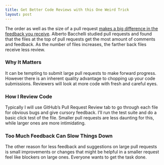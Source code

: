```yaml
---
title: Get Better Code Reviews with this One Weird Trick
layout: post
---
```

The order as well as the size of a pull request [makes a big difference in the feedback you receive](https://www.youtube.com/watch?v=_SJL7vepQvU). Alberto Bacchelli studied pull requests and found that the files at the top of pull requests get the most amount of comments and feedback. As the number of files increases, the farther back files receive less review.

### Why It Matters
It can be tempting to submit large pull requests to make forward progress. However there is an inherent quality advantage to chopping up your code submissions. Reviewers will look at more code with fresh and careful eyes.

### How I Review Code
Typically I will use GitHub’s Pull Request Review tab to go through each file for obvious bugs and give cursory feedback. I’ll run the test suite and do a basic click test of the file. Smaller pull requests are less daunting for this, while larger ones are more intimidating.

### Too Much Feedback Can Slow Things Down
The other reason for less feedback and suggestions on large pull requests is small improvements or changes that might be helpful in a smaller request feel like blockers on large ones. Everyone wants to get the task done.
